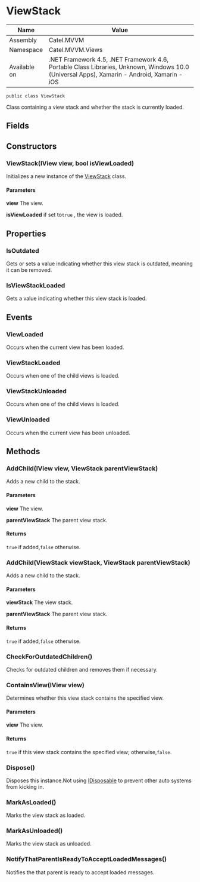 

# ViewStack

Name|Value
---|---
Assembly|Catel.MVVM
Namespace|Catel.MVVM.Views
Available on|.NET Framework 4.5, .NET Framework 4.6, Portable Class Libraries, Unknown, Windows 10.0 (Universal Apps), Xamarin - Android, Xamarin - iOS

```
public class ViewStack
```

Class containing a view stack and whether the stack is currently loaded.



## Fields

## Constructors

### ViewStack(IView view, bool isViewLoaded)

Initializes a new instance of the [ViewStack](#) class.

#### Parameters

**view**
The view.

**isViewLoaded**
if set to`true` , the view is loaded.



## Properties

### IsOutdated

Gets or sets a value indicating whether this view stack is outdated, meaning it can be removed.



### IsViewStackLoaded

Gets a value indicating whether this view stack is loaded.



## Events

### ViewLoaded

Occurs when the current view has been loaded.



### ViewStackLoaded

Occurs when one of the child views is loaded.



### ViewStackUnloaded

Occurs when one of the child views is loaded.



### ViewUnloaded

Occurs when the current view has been unloaded.



## Methods

### AddChild(IView view, ViewStack parentViewStack)

Adds a new child to the stack.

#### Parameters

**view**
The view.

**parentViewStack**
The parent view stack.

#### Returns

`true` if added,`false` otherwise.



### AddChild(ViewStack viewStack, ViewStack parentViewStack)

Adds a new child to the stack.

#### Parameters

**viewStack**
The view stack.

**parentViewStack**
The parent view stack.

#### Returns

`true` if added,`false` otherwise.



### CheckForOutdatedChildren()

Checks for outdated children and removes them if necessary.



### ContainsView(IView view)

Determines whether this view stack contains the specified view.

#### Parameters

**view**
The view.

#### Returns

`true` if this view stack contains the specified view; otherwise,`false`.



### Dispose()

Disposes this instance.Not using [IDisposable](#) to prevent other auto systems from kicking in.



### MarkAsLoaded()

Marks the view stack as loaded.



### MarkAsUnloaded()

Marks the view stack as unloaded.



### NotifyThatParentIsReadyToAcceptLoadedMessages()

Notifies the that parent is ready to accept loaded messages.




